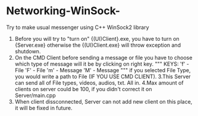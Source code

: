 # Networking-WinSock-
Try to make usual messenger using C++ WinSock2 library


1. Before you will try to "turn on" {(UI)Client}.exe, you have to turn on {Server.exe} otherwise the {(UI)Client.exe} will throw exception and shutdown.
2. On the CMD Client before sending a message or file you have to choose which type of message will it be by clicking on right key.
"""
KEYS:
'f' - File
'F' - File
'm' - Message
'M' - Message
"""
if you selected File Type, you would write a path to File (IF YOU USE CMD CLIENT).
3.This Server can send all of File types, videos, audios, txt. All in.
4.Max amount of clients on server could be 100, if you didn't correct it on Server/main.cpp
5. When client dissconnected, Server can not add new client on this place, it will be fixed in future.
